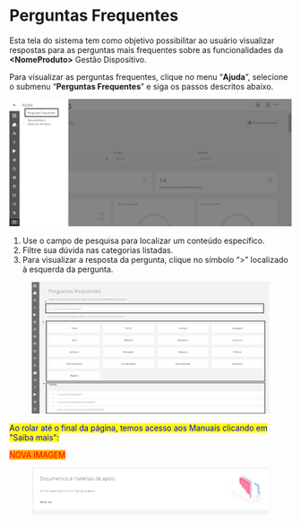 # Perguntas Frequentes

Esta tela do sistema tem como objetivo possibilitar ao usuário visualizar respostas para as perguntas mais frequentes sobre as funcionalidades da **\<NomeProduto>** Gestão Dispositivo.

Para visualizar as perguntas frequentes, clique no menu “**Ajuda**”, selecione o submenu “**Perguntas Frequentes**” e siga os passos descritos abaixo.

![](<../../.gitbook/assets/0 (7).png>)

1. Use o campo de pesquisa para localizar um conteúdo específico.
2. Filtre sua dúvida nas categorias listadas.
3. Para visualizar a resposta da pergunta, clique no símbolo “>” localizado à esquerda da pergunta.

<figure><img src="../../.gitbook/assets/image (36).png" alt=""><figcaption></figcaption></figure>

<mark style="color:blue;">Ao rolar até o final da página, temos acesso aos Manuais clicando em "Saiba mais":</mark>

<mark style="color:red;background-color:orange;">NOVA IMAGEM</mark>

<figure><img src="../../.gitbook/assets/image (7) (1).png" alt=""><figcaption></figcaption></figure>

